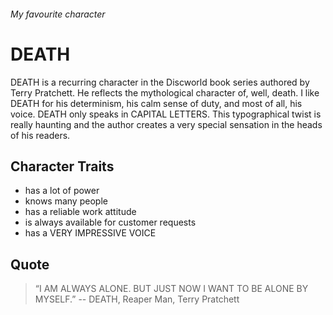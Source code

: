 ###### My favourite character

# DEATH

DEATH is a recurring character in the Discworld book series authored
by Terry Pratchett. He reflects the mythological character of, well,
death. I like DEATH for his determinism, his calm sense of duty, and
most of all, his voice. DEATH only speaks in CAPITAL LETTERS. This
typographical twist is really haunting and the author creates a very
special sensation in the heads of his readers.

## Character Traits

* has a lot of power
* knows many people
* has a reliable work attitude
* is always available for customer requests
* has a VERY IMPRESSIVE VOICE

## Quote

> “I AM ALWAYS ALONE.
> BUT JUST NOW I WANT TO BE ALONE BY MYSELF.”
> -- DEATH, Reaper Man, Terry Pratchett
